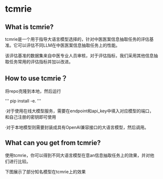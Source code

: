 # tcmrie
## What is tcmrie?
tcmrie是一个用于指导大语言模型选择的，针对中医医案信息抽取任务的评估基准。它可以评估不同LLM在中医医案信息抽取任务上的性能。

该评估基准的数据集来自中医专业人员审核，对于评估指标，我们采用其他信息抽取任务常用的评估指标并加以改进。

## How to use tcmrie？
将repo克隆到本地，然后运行

'''
pip install -e.
'''

·对于使用在线大模型服务，需要在endpoint和api_key中填入对应模型的端口，和自己注册的密钥即可使用

·对于本地模型则需要封装成具有OpenAI兼容接口的大语言模型，然后调用。

## What can you get from tcmrie?
使用tcmrie，你可以得到不同大语言模型在意an信息抽取任务上的效果，并对他们进行比较。

下图展示了部分知名模型在tcmrie上的效果
